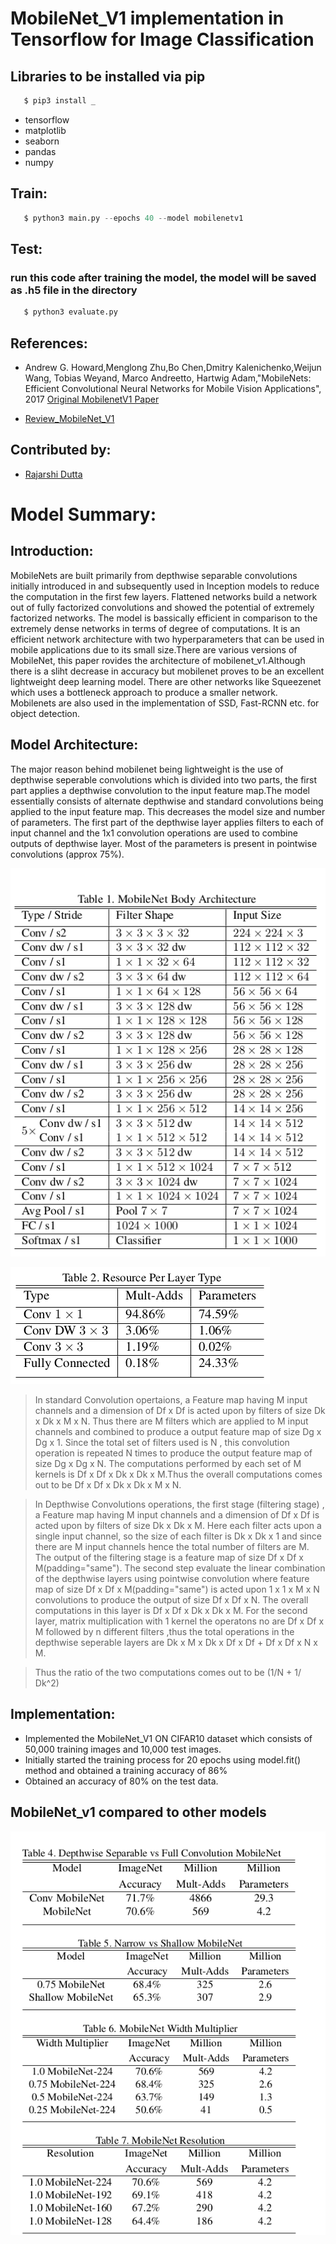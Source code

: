 # MobileNet_V1 implementation in Tensorflow for Image Classification

## Libraries to be installed via pip 
```py
   $ pip3 install _
```

* tensorflow
* matplotlib
* seaborn
* pandas
* numpy


## Train:
```py
   $ python3 main.py --epochs 40 --model mobilenetv1
```
## Test:
### run this code after training the model, the model will be saved as .h5 file in the directory
```py
   $ python3 evaluate.py
```   

## References:

* Andrew G. Howard,Menglong Zhu,Bo Chen,Dmitry Kalenichenko,Weijun Wang, Tobias Weyand, Marco Andreetto, Hartwig Adam,"MobileNets: Efficient Convolutional Neural Networks for Mobile Vision Applications", 2017 [Original MobilenetV1 Paper](https://arxiv.org/pdf/1704.04861.pdf)

* [Review_MobileNet_V1](https://towardsdatascience.com/review-mobilenetv1-depthwise-separable-convolution-light-weight-model-a382df364b69)


## Contributed by:

* [Rajarshi Dutta](https://github.com/Rajarshi1001)

# Model Summary:

##  Introduction:

MobileNets are built primarily from depthwise separable convolutions initially introduced in  and subsequently
used in Inception models  to reduce the computation in the first few layers. Flattened networks  build a network
out of fully factorized convolutions and showed the potential of extremely factorized networks. The model is bassically efficient in comparison to the extremely dense networks in terms of degree of computations. It is an efficient network architecture with two hyperparameters that can be used in mobile applications due to its small size.There are various versions of MobileNet, this paper rovides the architecture of mobilenet_v1.Although there is a sliht decrease in accuracy but mobilenet proves to be an excellent lightweight deep learning model. There are other networks like Squeezenet which uses a bottleneck approach to produce a smaller network. Mobilenets are also used in the implementation of SSD, Fast-RCNN  etc. for object detection.

## Model Architecture:

The major reason behind mobilenet being lightweight is the use of depthwise seperable convolutions which is divided into two parts, the first part applies a depthwise convolution to the input feature map.The model essentially consists of alternate depthwise and standard convolutions being applied to the input feature map. This decreases the model size and number of parameters. The first part of the depthwise layer applies filters to each of input channel and the 1x1 convolution operations are used to combine outputs of depthwise layer. Most of the parameters is present  in pointwise convolutions (approx 75%).


![alt text](assets/architecture.png)



![alt text](assets/resource.png)



> In standard Convolution opertaions, a Feature map having M input channels and a dimension of Df x Df is acted upon by filters of size Dk x Dk x M x N. Thus there are M filters which are applied to M input channels and combined to produce a output feature map of size Dg x Dg x 1. Since the total set of filters used is N , this convolution operation is repeated N times to produce the output feature map of size Dg x Dg x N. The computations performed by each set of M kernels is Df x Df x Dk x Dk x M.Thus the overall computations comes out to be Df x Df x Dk x Dk x M x N. 

> In Depthwise Convolutions operations, the first stage (filtering stage) , a Feature map having M input channels and a dimension of Df x Df is acted upon by filters of size Dk x Dk x M. Here each filter acts upon a single input channel, so the size of each filter is Dk x Dk x 1 and since there are M input channels hence the total number of filters are M. The output of the filtering stage is a feature map of size Df x Df x M(padding="same"). The second step evaluate the linear combination of the depthwise layers using pointwise convolution where feature map of size Df x Df x M(padding="same") is acted upon 1 x 1 x M x N convolutions to produce the output of size  Df x Df x N. The overall computations in this layer is Df x Df x Dk x Dk x M. For the second layer, matrix  multiplication with 1 kernel the operatons no are Df x Df x M followed by n different filters ,thus the total operations in the depthwise seperable layers are Dk x M x Dk x Df x Df + Df x Df x N x M.

> Thus the ratio of the two computations comes out to be (1/N + 1/ Dk^2)

## Implementation:

* Implemented the MobileNet_V1 ON CIFAR10 dataset which consists of 50,000 training images and 10,000 test images.
* Initially started the training process for 20 epochs using model.fit() method and obtained a training accuracy of 86%
* Obtained an accuracy of 80% on the test data.

## MobileNet_v1 compared to other models

![alt text](assets/compare.png)
